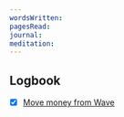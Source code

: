 ```yaml
---
wordsWritten: 
pagesRead: 
journal: 
meditation:
---
```



## Logbook
- [x] [Move money from Wave](things:///show?id=2TvV2WMWpxZgukXV1Rtk48)